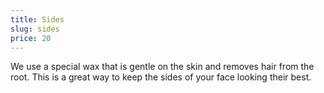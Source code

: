 ```yaml
---
title: Sides
slug: sides
price: 20
---
```


We use a special wax that is gentle on the skin and removes hair from the root. This is a great way to keep the sides of your face looking their best.
